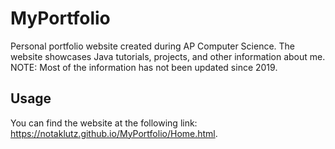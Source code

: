 # MyPortfolio
Personal portfolio website created during AP Computer Science. The website showcases Java tutorials, projects, and other information about me. NOTE: Most of the information has not been updated since 2019.

## Usage
You can find the website at the following link: https://notaklutz.github.io/MyPortfolio/Home.html.
